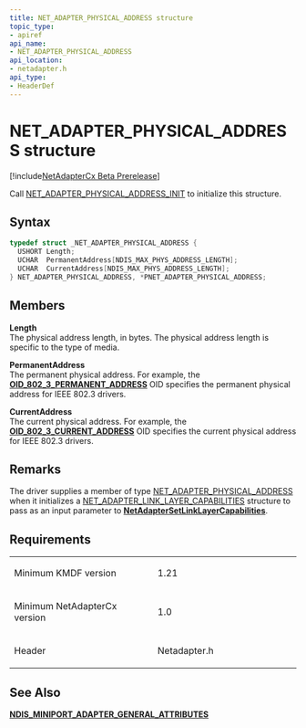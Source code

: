 ```yaml
---
title: NET_ADAPTER_PHYSICAL_ADDRESS structure
topic_type:
- apiref
api_name:
- NET_ADAPTER_PHYSICAL_ADDRESS
api_location:
- netadapter.h
api_type:
- HeaderDef
---
```


# NET_ADAPTER_PHYSICAL_ADDRESS structure


[!include[NetAdapterCx Beta Prerelease](../netcx-beta-prerelease.md)]

Call [NET_ADAPTER_PHYSICAL_ADDRESS_INIT](net-adapter-physical-address-init.md) to initialize this structure.

Syntax
------

```cpp
typedef struct _NET_ADAPTER_PHYSICAL_ADDRESS {
  USHORT Length;
  UCHAR  PermanentAddress[NDIS_MAX_PHYS_ADDRESS_LENGTH];
  UCHAR  CurrentAddress[NDIS_MAX_PHYS_ADDRESS_LENGTH];
} NET_ADAPTER_PHYSICAL_ADDRESS, *PNET_ADAPTER_PHYSICAL_ADDRESS;
```

Members
-------

**Length**  
The physical address length, in bytes. The physical address length is specific to the type of media.

**PermanentAddress**  
The permanent physical address. For example, the [**OID_802_3_PERMANENT_ADDRESS**](https://msdn.microsoft.com/library/windows/hardware/ff569074) OID specifies the permanent physical address for IEEE 802.3 drivers.

**CurrentAddress**  
The current physical address. For example, the [**OID_802_3_CURRENT_ADDRESS**](https://msdn.microsoft.com/library/windows/hardware/ff569069) OID specifies the current physical address for IEEE 802.3 drivers.

Remarks
-----
The driver supplies a member of type [NET_ADAPTER_PHYSICAL_ADDRESS](net-adapter-physical-address.md) when it initializes a [NET_ADAPTER_LINK_LAYER_CAPABILITIES](net-adapter-link-layer-capabilities.md) structure to pass as an input parameter to [**NetAdapterSetLinkLayerCapabilities**](netadaptersetlinklayercapabilities.md).

Requirements
------------

<table>
<colgroup>
<col width="50%" />
<col width="50%" />
</colgroup>
<tbody>
<tr class="odd">
<td align="left"><p>Minimum KMDF version</p></td>
<td align="left"><p>1.21</p></td>
</tr>
<tr class="even">
<td align="left"><p>Minimum NetAdapterCx version</p></td>
<td align="left"><p>1.0</p></td>
</tr>
<tr class="odd">
<td align="left"><p>Header</p></td>
<td align="left">Netadapter.h</td>
</tr>
</tbody>
</table>

See Also
-----

[**NDIS_MINIPORT_ADAPTER_GENERAL_ATTRIBUTES**](https://msdn.microsoft.com/library/windows/hardware/ff565923)
